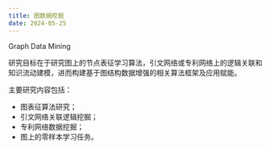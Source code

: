 ```yaml
---
title: 图数据挖掘
date: 2024-05-25
---
```


Graph Data Mining

研究目标在于研究图上的节点表征学习算法，引文网络或专利网络上的逻辑关联和知识流动建模，进而构建基于图结构数据增强的相关算法框架及应用赋能。

<!--more-->

主要研究内容包括：
- 图表征算法研究；
- 引文网络关联逻辑挖掘；
- 专利网络数据挖掘；
- 图上的零样本学习任务。


